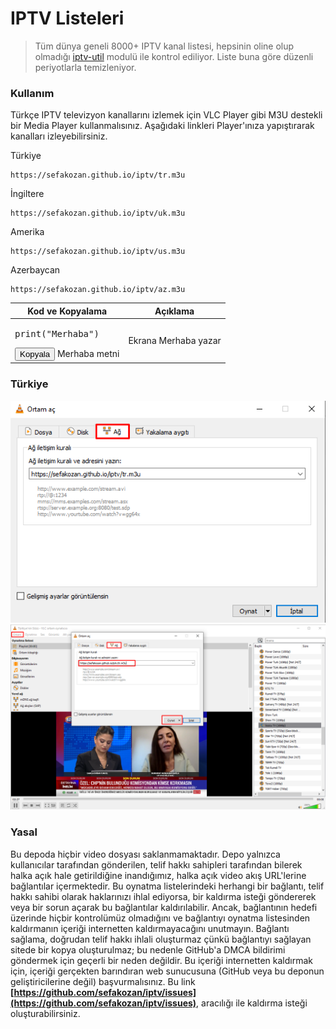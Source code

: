 #  IPTV Listeleri
> Tüm dünya geneli 8000+ IPTV kanal listesi, hepsinin oline olup olmadığı [iptv-util](https://github.com/sefakozan/iptv-util) modulü ile kontrol ediliyor. Liste buna göre düzenli periyotlarla temizleniyor.

### Kullanım
Türkçe IPTV televizyon kanallarını izlemek için VLC Player gibi M3U destekli bir Media Player kullanmalısınız. Aşağıdaki linkleri Player'ınıza yapıştırarak kanalları izleyebilirsiniz.

Türkiye
```
https://sefakozan.github.io/iptv/tr.m3u
```
İngiltere
```
https://sefakozan.github.io/iptv/uk.m3u
```
Amerika
```
https://sefakozan.github.io/iptv/us.m3u
```
Azerbaycan
```
https://sefakozan.github.io/iptv/az.m3u
```

| Kod ve Kopyalama | Açıklama |
|------------------|----------|
| <pre id="code2">print("Merhaba")</pre><button onclick="copyToClipboard('code2')">Kopyala</button> Merhaba metni | Ekrana Merhaba yazar |

<script>
function copyToClipboard(elementId) {
  const text = document.getElementById(elementId).innerText;
  navigator.clipboard.writeText(text).then(() => {
    alert("Metin kopyalandı!");
  }).catch(err => {
    console.error("Kopyalama başarısız: ", err);
  });
}
</script>

### Türkiye


![network](network.png)
![vlc](vlc.png)

### Yasal
Bu depoda hiçbir video dosyası saklanmamaktadır. Depo yalnızca kullanıcılar tarafından gönderilen, telif hakkı sahipleri tarafından bilerek halka açık hale getirildiğine inandığımız, halka açık video akış URL'lerine bağlantılar içermektedir. Bu oynatma listelerindeki herhangi bir bağlantı, telif hakkı sahibi olarak haklarınızı ihlal ediyorsa, bir kaldırma isteği göndererek veya bir sorun açarak bu bağlantılar kaldırılabilir. Ancak, bağlantının hedefi üzerinde hiçbir kontrolümüz olmadığını ve bağlantıyı oynatma listesinden kaldırmanın içeriği internetten kaldırmayacağını unutmayın. Bağlantı sağlama, doğrudan telif hakkı ihlali oluşturmaz çünkü bağlantıyı sağlayan sitede bir kopya oluşturulmaz; bu nedenle GitHub'a DMCA bildirimi göndermek için geçerli bir neden değildir. Bu içeriği internetten kaldırmak için, içeriği gerçekten barındıran web sunucusuna (GitHub veya bu deponun geliştiricilerine değil) başvurmalısınız. Bu link **[https://github.com/sefakozan/iptv/issues](https://github.com/sefakozan/iptv/issues)**, aracılığı ile kaldırma isteği oluşturabilirsiniz.

